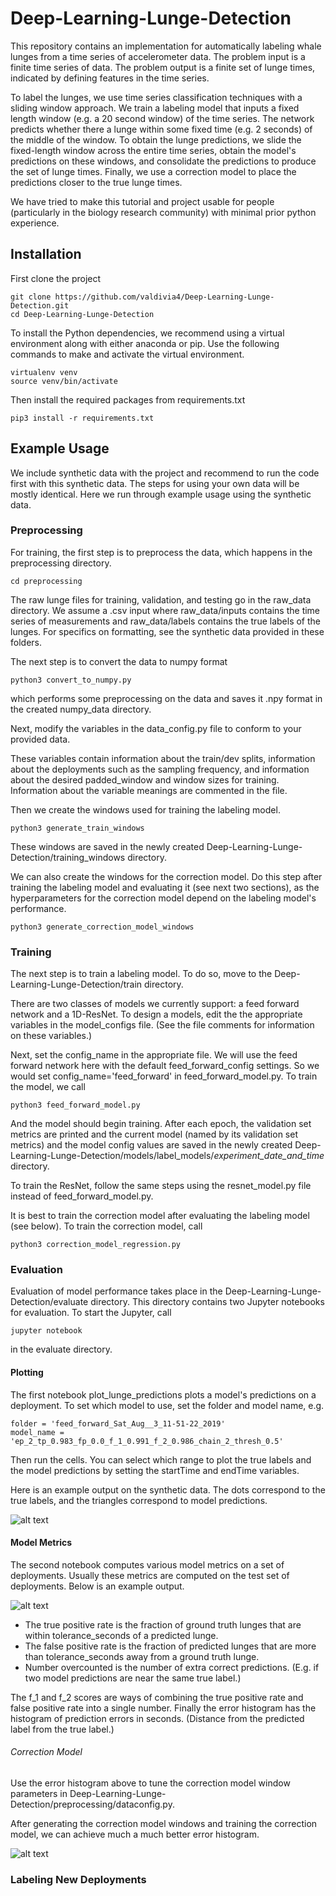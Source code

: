 # Deep-Learning-Lunge-Detection

This repository contains an implementation for automatically labeling whale lunges from a time series of accelerometer data. The problem input is a finite time series of data. The problem output is a finite set of lunge times, indicated by defining features in the time series. 

To label the lunges, we use time series classification techniques with a sliding window approach. We train a labeling model that inputs a fixed length window (e.g. a 20 second window) of the time series. The network predicts whether there a lunge within some fixed time (e.g. 2 seconds) of the middle of the window. To obtain the lunge predictions, we slide the fixed-length window across the entire time series, obtain the model's predictions on these windows, and consolidate the predictions to produce the set of lunge times. Finally, we use a correction model to place the predictions closer to the true lunge times.

We have tried to make this tutorial and project usable for people (particularly in the biology research community) with minimal prior python experience. 

## Installation

First clone the project

```
git clone https://github.com/valdivia4/Deep-Learning-Lunge-Detection.git
cd Deep-Learning-Lunge-Detection
```

To install the Python dependencies, we recommend using a virtual environment along with either anaconda or pip.  Use the following commands to make and activate the virtual environment.

```
virtualenv venv
source venv/bin/activate
```

Then install the required packages from requirements.txt

```
pip3 install -r requirements.txt
```

## Example Usage

We include synthetic data with the project and recommend to run the code first with this synthetic data. The steps for using your own data will be mostly identical. Here we run through example usage using the synthetic data.

### Preprocessing
For training, the first step is to preprocess the data, which happens in the preprocessing directory. 

```
cd preprocessing
```

The raw lunge files for training, validation, and testing go in the raw_data directory. We assume a .csv input where raw_data/inputs contains the time series of measurements and raw_data/labels contains the true labels of the lunges. For specifics on formatting, see the synthetic data provided in these folders.

The next step is to convert the data to numpy format

```
python3 convert_to_numpy.py
```

which performs some preprocessing on the data and saves it .npy format in the created numpy_data directory.

Next, modify the variables in the data_config.py file to conform to your provided data. 

These variables contain information about the train/dev splits, information about the deployments such as the sampling frequency, and information about the desired padded_window and window sizes for training. Information about the variable meanings are commented in the file.

Then we create the windows used for training the labeling model.

```
python3 generate_train_windows
```

These windows are saved in the newly created Deep-Learning-Lunge-Detection/training_windows directory. 

We can also create the windows for the correction model. Do this step after training the labeling model and evaluating it (see next two sections), as the hyperparameters for the correction model depend on the labeling model's performance.
 
```
python3 generate_correction_model_windows
```

### Training

The next step is to train a labeling model. To do so, move to the Deep-Learning-Lunge-Detection/train directory.

There are two classes of models we currently support: a feed forward network and a 1D-ResNet. To design a models, edit the the appropriate variables in the model_configs file. (See the file comments for information on these variables.)

Next, set the config_name in the appropriate file. We will use the feed forward network here with the default feed_forward_config settings. So we would set config_name='feed_forward' in feed_forward_model.py. To train the model, we call

```
python3 feed_forward_model.py
```

And the model should begin training. After each epoch, the validation set metrics are printed and the current model (named by its validation set metrics) and the model config values are saved in the newly created Deep-Learning-Lunge-Detection/models/label_models/*experiment_date_and_time* directory.
 
 To train the ResNet, follow the same steps using the resnet_model.py file instead of feed_forward_model.py.
 
  It is best to train the correction model after evaluating the labeling model (see below). To train the correction model, call
 
 ```
 python3 correction_model_regression.py
 ```
 
 ### Evaluation
 
 Evaluation of model performance takes place in the Deep-Learning-Lunge-Detection/evaluate directory. This directory contains two Jupyter notebooks for evaluation. To start the Jupyter, call
 
 ```
 jupyter notebook
 ```
 
 in the evaluate directory.
 
 #### Plotting
 The first notebook plot_lunge_predictions plots a model's predictions on a deployment. To set which model to use, set the folder and model name, e.g.
 ```
 folder = 'feed_forward_Sat_Aug__3_11-51-22_2019'
 model_name = 'ep_2_tp_0.983_fp_0.0_f_1_0.991_f_2_0.986_chain_2_thresh_0.5'
 ```
 
 Then run the cells. You can select which range to plot the true labels and the model predictions by setting the startTime and endTime variables.
 
 Here is an example output on the synthetic data. The dots correspond to the true labels, and the triangles correspond to model predictions.
 
 ![alt text](.img/sample_plot_output.png "Sample plot output")
 
 #### Model Metrics
 
 The second notebook computes various model metrics on a set of deployments. Usually these metrics are computed on the test set of deployments. Below is an example output.
 
 ![alt text](.img/uncorrected_test_error_hist.png "Uncorrected Metrics")
 
 * The true positive rate is the fraction of ground truth lunges that are within tolerance_seconds of a predicted lunge.
 * The false positive rate is the fraction of predicted lunges that are more than tolerance_seconds away from a ground truth lunge.
 * Number overcounted is the number of extra correct predictions. (E.g. if two model predictions are near the same true label.)
 
 The f_1 and f_2 scores are ways of combining the true positive rate and false positive rate into a single number.
 Finally the error histogram has the histogram of prediction errors in seconds. (Distance from the predicted label from the true label.)
 
 ###### Correction Model
 Use the error histogram above to tune the correction model window parameters in Deep-Learning-Lunge-Detection/preprocessing/dataconfig.py. 
 
 After generating the correction model windows and training the correction model, we can achieve much a much better error histogram. 
 
  ![alt text](.img/corrected_test_error_hist.png "Corrected Metrics")
 
 ### Labeling New Deployments
 
 

